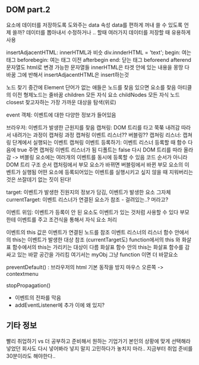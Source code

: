 ## DOM part.2
요소에 데이터를 저장하도록 도와주는 data 속성
data를 편하게 꺼내 쓸 수 있도록
언제 쓸까?
데이터를 뽑아내서 수정하거나 .. 할때
여러가지 데이터를 저장할 때 유용하게 사용

insertAdjacentHTML: innerHTML과 비슷
div.innderHTML = 'text';
begin: 여는 태그
beforebegin: 여는 태그 이전
afterbegin
end: 닫는 태그
beforeend
afterend
문자열도 html로 변경 가능한 문자열들
innerHTML은 타겟 안에 있는 내용을 몽땅 다 바꿈
그에 반해서 insertAdjacentHTML은 insert하는것


노드 찾기
중간에 Element 단어가 없는 애들은 노드를 찾음
있으면 요소를 찾음
아티클의 이전 형제노드는 줄바꿈
children 모든 자식 요소
childNodes 모든 자식 노드
closest 찾고자하는 가장 가까운 대상을 탐색(위로)

event 객체: 이벤트에 대한 다양한 정보가 들어있음

브라우저: 이벤트가 발생한 근원지를 찾음
캡쳐링: DOM 트리를 타고 쭉쭊 내려감
따라서 내려가는 과정이 캡쳐링 과정
캡쳐링 이벤트 리스너?? 버블링??
캡쳐링 리스너: 캡쳐링 단계에서 실행되는 이벤트
캡쳐링 이벤트 등록하기: 이벤트 리스너 등록할 때 함수 다음에 true 주면 캡쳐링 이벤트 리스너가 됨
디폴트는 false
다시 DOM 트리를 따라 올라감 -> 버블링
요소에는 여러개의 이벤트를 동시에 등록할 수 있음
코드 순서가 아니라 DOM 트리 구조 순서
캡처링에서 부모 요소가 바뀌면 버블링에서 바뀐 부모 요소의 이벤트가 실행됨
어떤 요소에 등록되어있는 이벤트를 실행시키고 싶지 않을 때 지워버리는 것은 쓰잘데기 없는 짓이 된다!

target: 이벤트가 발생한 진원지의 정보가 담김, 이벤트가 발생한 요소 그자체
currentTarget: 이벤트 리스너가 연결된 요소가 참조 - 걸려있는..? 머라고?

이벤트 위임: 이벤트가 등록이 안 된 요소도 이벤트가 있는 것처럼 사용할 수 있다
부모한테 이벤트를 주고 조건식을 통해서 자식 요소 처리

이벤트의 this 값은 이벤트가 연결된 노드를 참조
이벤트 리스너의 리스너 함수 안에서의 this는 이벤트가 발생한 대상 참조
(currentTarget도)
function에서의 this 와 화살표 함수에서의 this는 가리키는 대상이 다름
화살표 함수 안의 this는 화살표 함수를 감싸고 있는 바깥 공간을 가리킴
여기서는 myObj
그냥 function 이면 더 바깥요소

preventDefault() : 브라우저의 html 기본 동작을 방지
마우스 오른쪽 -> contextmenu

stopPropagation()
- 이벤트의 전파를 막음
- addEventListener에 추가
이에 왜 있지?


## 기타 정보
빨리 취업하기 vs 더 공부하고 준비해서 원하는 기업가기
본인의 상황에 맞게 선택해라
넣었던 회사도 다시 넣어봐라
넣지 말지 고민하다가 놓치지 마라..
지금부터 취업 준비를 30분이라도 해야한다..
